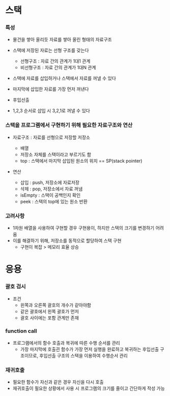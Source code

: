 # 스택

### 특성
 - 물건을 쌓아 올리듯 자료를 쌓아 올린 형태의 자료구조
 - 스택에 저장된 자료는 선형 구조를 갖는다
    - 선형구조 : 자료 간의 관계가 1대1 관계
    - 비선형구조 : 자료 간의 관계가 1대N 관계
 - 스택에 자료를 삽입하거나 스택에서 자료를 꺼낼 수 있다

 - 마지막에 삽입한 자료를 가장 먼저 꺼낸다
 - 후입선출
 - 1,2,3 순서로 삽입 시 3,2,1로 꺼낼 수 있다

### 스택을 프로그램에서 구현하기 위해 필요한 자료구조와 연산
 - 자료구조 : 자료를 선형으로 저장할 저장소
    - 배열
    - 저장소 자체를 스택이라고 부르기도 함
    - top : 스택에서 마지막 삽입된 원소의 위치 == SP(stack pointer)
    
 - 연산
    - 삽입 : push, 저장소에 자료저장
    - 삭제 : pop, 저장소에서 자료 꺼냄
    - isEmpty : 스택이 공백인지 확인
    - peek : 스택의 top에 있는 원소 반환
    
### 고려사항
 - 1차원 배열을 사용하여 구현할 경우 구현용이, 하지만 스택의 크기를 변경하기 어려움
 - 이를 해결하기 위해, 저장소를 동적으로 할당하여 스택 구현
    - 구현이 복잡 > 메모리 효율 상승
    

# 응용

### 괄호 검시
 - 조건  
    - 왼쪽과 오른쪽 괄호의 개수가 같아야함
    - 같은 괄호에서 왼쪽 괄호가 먼저
    - 괄호 사이에는 포함 관계만 존재
    
### function call
 - 프로그램에서의 함수 호출과 복귀에 따른 수행 순서를 관리
    - 가장 마지막에 호출괸 함수가 가장 먼저 실행을 완료하고
        복귀하는 후입선출 구조이므로, 후입선출 구조의 스택을 이용하여 수행순서 관리
      
### 재귀호출
 - 필요한 함수가 자신과 같은 경우 자신을 다시 호출
 - 재귀호출이 필요한 상황에서 사용 시 프로그램의 크기를 줄이고 간단하게 작성 가능

 